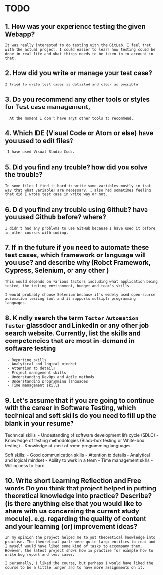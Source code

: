 
# TODO

## 1. How was your experience testing the given Webapp?
    It was really interested to do testing with the GitLab. I feel that with the actual project, I could easier to learn how testing could be done in real life and what things needs to be taken in to account in that. 
     
## 2. How did you write or manage your test case?
    I tried to write test cases as detailed and clear as possible
    

## 3. Do you recommend any other tools or styles for Test case management, 
      At the moment I don't have anyt other tools to recommend.   


## 4. Which IDE (Visual Code or Atom or else) have you used to edit files?
     I have used Visual Studio Code.

     
## 5. Did you find any trouble? how did you solve the trouble?
    In some files I find it hard to write some variables mostly in that way that what variables are necessary. I also had sometimes feeling that did I wrote test case in write way or not. 

## 6. Did you find any trouble using Github? have you used Github before? where?
    I didn't had any problems to use GitHub because I have used it before in other courses with coding. 
       

## 7. If in the future if you need to automate these test cases, which framework or language will you use? and describe why (Robot Framework, Cypress, Selenium, or any other )
    This would depends on various factors including what application being tested, the testing environment, budget and team's skills. 

    I would probably choose Selenium because it's widely used open-source automation testing tool and it supports multiple programming languages. 


## 8. Kindly search the term `Tester` `Automation Tester` glassdoor and LinkedIn or any other job search website. Currently, list the skills and competencies that are most in-demand in software testing

     - Reporting skills
     - Analytical and logical mindset
     - Attention to details
     - Project management skills
     - Understanding DevOps and Agile methods 
     - Understanding programming languages 
     - Time management skills 

## 9. **Let's assume** that if you are going to continue with the career in Software Testing, which technical and soft skills do you need to fill up the blank in your resume?
   
   Technical skills:
     - Undestanding of software development life cycle (SDLC)
     - Knowledge of testing methodologies (Black-box testing or White-box testing)
     - Knowledge at least of some programming languages 

   Soft skills:
    - Good communication skills
    - Attention to details 
    - Analytical and logical mindset
    - Ability to work in a team
    - Time management skills
    - Willingness to learn

## 10. Write short Learning Reflection and  Free words Do you think that project helped in putting theoretical knowledge into practice? Describe? (is there anything else that you would like to share with us concerning the current study module). e.g. regarding the quality of content and your learning (or) improvement ideas? 

    In my opinion the project helped me to put theoretical knowledge into practise. The theoretical parts were quite large entities to read and I myself would have liked some kind of tasks to accompany them. However, the latest project shows how in practise for example how to write bug report and test cases. 

    I personally, I liked the course, but perhaps I would have liked the course to be a little longer and to have more assignments on it.






 





